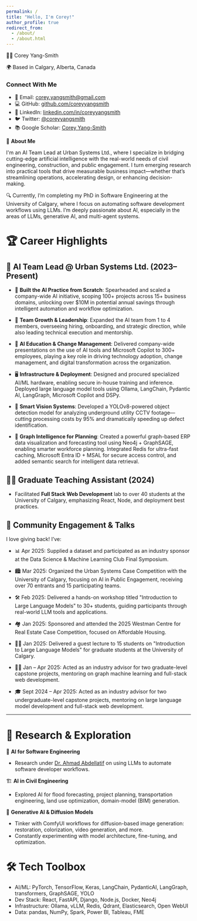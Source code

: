 ```yaml
---
permalink: /
title: "Hello, I'm Corey!"
author_profile: true
redirect_from: 
  - /about/
  - /about.html
---
```

👨‍💻 Corey Yang-Smith

🌍 Based in Calgary, Alberta, Canada

### Connect With Me
- 📧 Email: [corey.yangsmith@gmail.com](mailto:corey.yangsmith+gh@gmail.com)
- 💻 GitHub: [github.com/coreyyangsmith](https://github.com/coreyyangsmith)
- 🔗 LinkedIn: [linkedin.com/in/coreyyangsmith](https://linkedin.com/in/coreyyangsmith)
- 🐦 Twitter: [@coreyyangsmith](https://twitter.com/coreyyangsmith)
- 📚 Google Scholar: [Corey Yang-Smith](https://scholar.google.ca/citations?user=yDivcf8AAAAJ&hl=en&oi=ao)

🚀 **About Me**

I'm an AI Team Lead at Urban Systems Ltd., where I specialize in bridging cutting-edge artificial intelligence with the real-world needs of civil engineering, construction, and public engagement. I turn emerging research into practical tools that drive measurable business impact—whether that’s streamlining operations, accelerating design, or enhancing decision-making.

🔍 Currently, I’m completing my PhD in Software Engineering at the University of Calgary, where I focus on automating software development workflows using LLMs. I’m deeply passionate about AI, especially in the areas of LLMs, generative AI, and multi-agent systems.

🏆 Career Highlights
======

🧠 AI Team Lead @ Urban Systems Ltd. (2023–Present)
------
* 🚀 **Built the AI Practice from Scratch**: Spearheaded and scaled a company-wide AI initiative, scoping 100+ projects across 15+ business domains, unlocking over $10M in potential annual savings through intelligent automation and workflow optimization.

* 👥 **Team Growth & Leadership**: Expanded the AI team from 1 to 4 members, overseeing hiring, onboarding, and strategic direction, while also leading technical execution and mentorship.

* 📣 **AI Education & Change Management**: Delivered company-wide presentations on the use of AI tools and Microsoft Copilot to 300+ employees, playing a key role in driving technology adoption, change management, and digital transformation across the organization.

* 🖥️ **Infrastructure & Deployment**: Designed and procured specialized AI/ML hardware, enabling secure in-house training and inference. Deployed large language model tools using Ollama, LangChain, Pydantic AI, LangGraph, Microsoft Copilot and DSPy.

* 🎯 **Smart Vision Systems**: Developed a YOLOv8-powered object detection model for analyzing underground utility CCTV footage—cutting processing costs by 95% and dramatically speeding up defect identification.

* 🧩 **Graph Intelligence for Planning**: Created a powerful graph-based ERP data visualization and forecasting tool using Neo4j + GraphSAGE, enabling smarter workforce planning. Integrated Redis for ultra-fast caching, Microsoft Entra ID + MSAL for secure access control, and added semantic search for intelligent data retrieval.

🧑‍🏫 Graduate Teaching Assistant (2024)
------
* Facilitated **Full Stack Web Development** lab to over 40 students at the University of Calgary, emphasizing React, Node, and deployment best practices.

💬 Community Engagement & Talks
------
I love giving back! I’ve:
* 📊 Apr 2025: Supplied a dataset and participated as an industry sponsor at the Data Science & Machine Learning Club Final Symposium.

* 🏙️ Mar 2025: Organized the Urban Systems Case Competition with the University of Calgary, focusing on AI in Public Engagement, receiving over 70 entrants and 15 participating teams.

* 🛠️ Feb 2025: Delivered a hands-on workshop titled "Introduction to Large Language Models" to 30+ students, guiding participants through real-world LLM tools and applications.

* 🏘️ Jan 2025: Sponsored and attended the 2025 Westman Centre for Real Estate Case Competition, focused on Affordable Housing.

* 🧑‍🏫 Jan 2025: Delivered a guest lecture to 15 students on "Introduction to Large Language Models" for graduate students at the University of Calgary.

* 👨‍🔬 Jan – Apr 2025: Acted as an industry advisor for two graduate-level capstone projects, mentoring on graph machine learning and full-stack web development.

* 🎓 Sept 2024 – Apr 2025: Acted as an industry advisor for two undergraduate-level capstone projects, mentoring on large language model development and full-stack web development.

-----

🧪 Research & Exploration
======
🧵 **AI for Software Engineering**
* Research under [Dr. Ahmad Abdellatif](https://aabdllatif.github.io) on using LLMs to automate software developer workflows.

🏗️ **AI in Civil Engineering**
* Explored AI for flood forecasting, project planning, transportation engineering, land use optimization, domain-model (BIM) generation.

🎨 **Generative AI & Diffusion Models**
* Tinker with ComfyUI workflows for diffusion-based image generation: restoration, colorization, video generation, and more.
* Constantly experimenting with model architecture, fine-tuning, and optimization.

🛠️ Tech Toolbox
======
* AI/ML: PyTorch, TensorFlow, Keras, LangChain, PydanticAI, LangGraph, transformers, GraphSAGE, YOLO
* Dev Stack: React, FastAPI, Django, Node.js, Docker, Neo4j
* Infrastructure: Ollama, vLLM, Redis, Qdrant, Elasticsearch, Open WebUI
* Data: pandas, NumPy, Spark, Power BI, Tableau, FME
